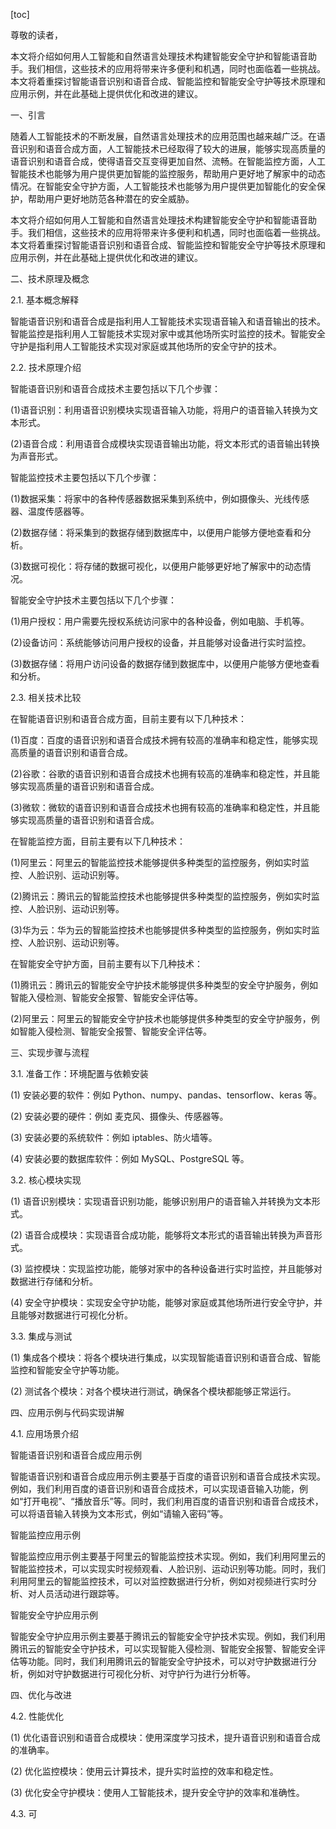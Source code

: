 
[toc]                    
                
                
尊敬的读者，

本文将介绍如何用人工智能和自然语言处理技术构建智能安全守护和智能语音助手。我们相信，这些技术的应用将带来许多便利和机遇，同时也面临着一些挑战。本文将着重探讨智能语音识别和语音合成、智能监控和智能安全守护等技术原理和应用示例，并在此基础上提供优化和改进的建议。

一、引言

随着人工智能技术的不断发展，自然语言处理技术的应用范围也越来越广泛。在语音识别和语音合成方面，人工智能技术已经取得了较大的进展，能够实现高质量的语音识别和语音合成，使得语音交互变得更加自然、流畅。在智能监控方面，人工智能技术也能够为用户提供更加智能的监控服务，帮助用户更好地了解家中的动态情况。在智能安全守护方面，人工智能技术也能够为用户提供更加智能化的安全保护，帮助用户更好地防范各种潜在的安全威胁。

本文将介绍如何用人工智能和自然语言处理技术构建智能安全守护和智能语音助手。我们相信，这些技术的应用将带来许多便利和机遇，同时也面临着一些挑战。本文将着重探讨智能语音识别和语音合成、智能监控和智能安全守护等技术原理和应用示例，并在此基础上提供优化和改进的建议。

二、技术原理及概念

2.1. 基本概念解释

智能语音识别和语音合成是指利用人工智能技术实现语音输入和语音输出的技术。智能监控是指利用人工智能技术实现对家中或其他场所实时监控的技术。智能安全守护是指利用人工智能技术实现对家庭或其他场所的安全守护的技术。

2.2. 技术原理介绍

智能语音识别和语音合成技术主要包括以下几个步骤：

(1)语音识别：利用语音识别模块实现语音输入功能，将用户的语音输入转换为文本形式。

(2)语音合成：利用语音合成模块实现语音输出功能，将文本形式的语音输出转换为声音形式。

智能监控技术主要包括以下几个步骤：

(1)数据采集：将家中的各种传感器数据采集到系统中，例如摄像头、光线传感器、温度传感器等。

(2)数据存储：将采集到的数据存储到数据库中，以便用户能够方便地查看和分析。

(3)数据可视化：将存储的数据可视化，以便用户能够更好地了解家中的动态情况。

智能安全守护技术主要包括以下几个步骤：

(1)用户授权：用户需要先授权系统访问家中的各种设备，例如电脑、手机等。

(2)设备访问：系统能够访问用户授权的设备，并且能够对设备进行实时监控。

(3)数据存储：将用户访问设备的数据存储到数据库中，以便用户能够方便地查看和分析。

2.3. 相关技术比较

在智能语音识别和语音合成方面，目前主要有以下几种技术：

(1)百度：百度的语音识别和语音合成技术拥有较高的准确率和稳定性，能够实现高质量的语音识别和语音合成。

(2)谷歌：谷歌的语音识别和语音合成技术也拥有较高的准确率和稳定性，并且能够实现高质量的语音识别和语音合成。

(3)微软：微软的语音识别和语音合成技术也拥有较高的准确率和稳定性，并且能够实现高质量的语音识别和语音合成。

在智能监控方面，目前主要有以下几种技术：

(1)阿里云：阿里云的智能监控技术能够提供多种类型的监控服务，例如实时监控、人脸识别、运动识别等。

(2)腾讯云：腾讯云的智能监控技术也能够提供多种类型的监控服务，例如实时监控、人脸识别、运动识别等。

(3)华为云：华为云的智能监控技术也能够提供多种类型的监控服务，例如实时监控、人脸识别、运动识别等。

在智能安全守护方面，目前主要有以下几种技术：

(1)腾讯云：腾讯云的智能安全守护技术能够提供多种类型的安全守护服务，例如智能入侵检测、智能安全报警、智能安全评估等。

(2)阿里云：阿里云的智能安全守护技术也能够提供多种类型的安全守护服务，例如智能入侵检测、智能安全报警、智能安全评估等。

三、实现步骤与流程

3.1. 准备工作：环境配置与依赖安装

(1) 安装必要的软件：例如 Python、numpy、pandas、tensorflow、keras 等。

(2) 安装必要的硬件：例如 麦克风、摄像头、传感器等。

(3) 安装必要的系统软件：例如 iptables、防火墙等。

(4) 安装必要的数据库软件：例如 MySQL、PostgreSQL 等。

3.2. 核心模块实现

(1) 语音识别模块：实现语音识别功能，能够识别用户的语音输入并转换为文本形式。

(2) 语音合成模块：实现语音合成功能，能够将文本形式的语音输出转换为声音形式。

(3) 监控模块：实现监控功能，能够对家中的各种设备进行实时监控，并且能够对数据进行存储和分析。

(4) 安全守护模块：实现安全守护功能，能够对家庭或其他场所进行安全守护，并且能够对数据进行可视化分析。

3.3. 集成与测试

(1) 集成各个模块：将各个模块进行集成，以实现智能语音识别和语音合成、智能监控和智能安全守护等功能。

(2) 测试各个模块：对各个模块进行测试，确保各个模块都能够正常运行。

四、应用示例与代码实现讲解

4.1. 应用场景介绍

智能语音识别和语音合成应用示例

智能语音识别和语音合成应用示例主要基于百度的语音识别和语音合成技术实现。例如，我们利用百度的语音识别和语音合成技术，可以实现语音输入功能，例如“打开电视”、“播放音乐”等。同时，我们利用百度的语音识别和语音合成技术，可以将语音输入转换为文本形式，例如“请输入密码”等。

智能监控应用示例

智能监控应用示例主要基于阿里云的智能监控技术实现。例如，我们利用阿里云的智能监控技术，可以实现实时视频观看、人脸识别、运动识别等功能。同时，我们利用阿里云的智能监控技术，可以对监控数据进行分析，例如对视频进行实时分析、对人员活动进行跟踪等。

智能安全守护应用示例

智能安全守护应用示例主要基于腾讯云的智能安全守护技术实现。例如，我们利用腾讯云的智能安全守护技术，可以实现智能入侵检测、智能安全报警、智能安全评估等功能。同时，我们利用腾讯云的智能安全守护技术，可以对守护数据进行分析，例如对守护数据进行可视化分析、对守护行为进行分析等。

四、优化与改进

4.2. 性能优化

(1) 优化语音识别和语音合成模块：使用深度学习技术，提升语音识别和语音合成的准确率。

(2) 优化监控模块：使用云计算技术，提升实时监控的效率和稳定性。

(3) 优化安全守护模块：使用人工智能技术，提升安全守护的效率和准确性。

4.3. 可

